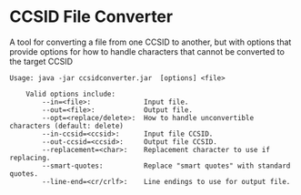 # CCSID File Converter
A tool for converting a file from one CCSID to another, but with options that provide
options for how to handle characters that cannot be converted to the target CCSID


```
Usage: java -jar ccsidconverter.jar  [options] <file>

    Valid options include:
        --in=<file>:             Input file.
        --out=<file>:            Output file.
        --opt=<replace/delete>:  How to handle unconvertible characters (default: delete)
        --in-ccsid=<ccsid>:      Input file CCSID.
        --out-ccsid=<ccsid>:     Output file CCSID.
        --replacement=<char>:    Replacement character to use if replacing.
        --smart-quotes:          Replace "smart quotes" with standard quotes.
        --line-end=<cr/crlf>:    Line endings to use for output file.
```

